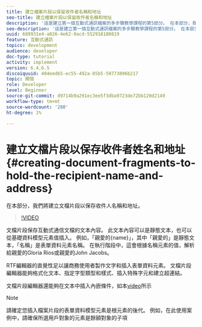 ```yaml
---
title: 建立檔案片段以保留收件者名稱和地址
seo-title: 建立檔案片段以保留收件者名稱和地址
description: '這是建立第一個互動式通訊檔案的多步驟教學課程的第5部分。 在本部分，我們將建立文檔片段以保存收件人名稱和地址。 '
seo-description: '這是建立第一個互動式通訊檔案的多步驟教學課程的第5部分。 在本部分，我們將建立文檔片段以保存收件人名稱和地址。 '
uuid: 689931e4-a026-4e62-9acd-552918180819
feature: 互動式通訊
topics: development
audience: developer
doc-type: tutorial
activity: implement
version: 6.4,6.5
discoiquuid: 404eed65-ec55-492a-85b5-59773896b217
topic: 開發
role: Developer
level: Beginner
source-git-commit: d9714b9a291ec3ee5f3dba9723de72bb120d2149
workflow-type: tm+mt
source-wordcount: '280'
ht-degree: 1%

---
```



# 建立文檔片段以保存收件者姓名和地址{#creating-document-fragments-to-hold-the-recipient-name-and-address}

在本部分，我們將建立文檔片段以保存收件人名稱和地址。

>[!VIDEO](https://video.tv.adobe.com/v/22350/?quality=9&learn=on)

文檔片段保存互動式通信文檔的文本內容。 此文本內容可以是靜態文本，也可以從基礎資料模型元素值插入。 例如，「親愛的{name}」，其中「親愛的」是靜態文本，「名稱」是表單資料元素名稱。 在執行階段中，這會根據名稱元素的值，解析給親愛的Gloria Rios或親愛的John Jacobs。

RTF編輯器的直覺性足以讓商務使用者製作文字和插入表單資料元素。 文檔片段編輯器能夠格式化文本、指定字型類型和樣式、插入特殊字元和建立超連結。

文檔片段編輯器還能夠在文本中插入內嵌條件，如本[video](https://helpx.adobe.com/experience-manager/kt/forms/using/editing-improvements-correspondence-mgmt-feature-video-use.html)所示

>[!NOTE]
>
>請確定您插入檔案片段的表單資料模型元素是根元素的後代。 例如，在此使用案例中，請確保所選用戶對象的元素是餘額對象的子項

